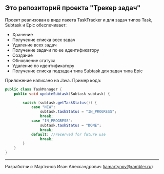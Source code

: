 ## Это репозиторий проекта "Трекер задач" ##  

Проект реализован в виде пакета TaskTracker и для задач типов Task, Subtask и Epic обеспечивает:  
* Хранение  
* Получение списка всех задач  
* Удаление всех задач  
* Получение задачи по ее идентификатору  
* Создание
* Обновление статуса
* Удаление по идентификатору  
* Получение списка подзадач типа Subtask для задач типа Epic


Приложение написано на Java. Пример кода:  
```Java  
public class TaskManager {
    public void updateSubtask(Subtask subtask) {

        switch (subtask.getTaskStatus()) {
            case "NEW":
                subtask.taskStatus = "IN_PROGRESS";
                break;
            case "IN_PROGRESS":
                subtask.taskStatus = "DONE";
                break;
            default: //reserved for future use
                break;
        }
    }
}
```
------  
Разработчик: Мартынов Иван Александрович (iamartynov@rambler.ru)


